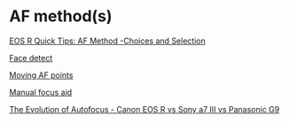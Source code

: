 # AF method(s)

[EOS R Quick Tips: AF Method -Choices and Selection](https://youtu.be/-h-jKIPc1Z4)

[Face detect](AF%20method(s)%20a1f22b8708bb4d6898f0a0b2adee9969/Face%20detect%20bad1e25535ae46f9b90966bb30d92679.md)

[Moving AF points](AF%20method(s)%20a1f22b8708bb4d6898f0a0b2adee9969/Moving%20AF%20points%20866c73593977432ea1fb5c149e64d91d.md)

[Manual focus aid](AF%20method(s)%20a1f22b8708bb4d6898f0a0b2adee9969/Manual%20focus%20aid%208999ec9502574f168a8a1963e336c51a.md)

[The Evolution of Autofocus - Canon EOS R vs Sony a7 III vs Panasonic G9](https://youtu.be/yaJFOH_gmGM)